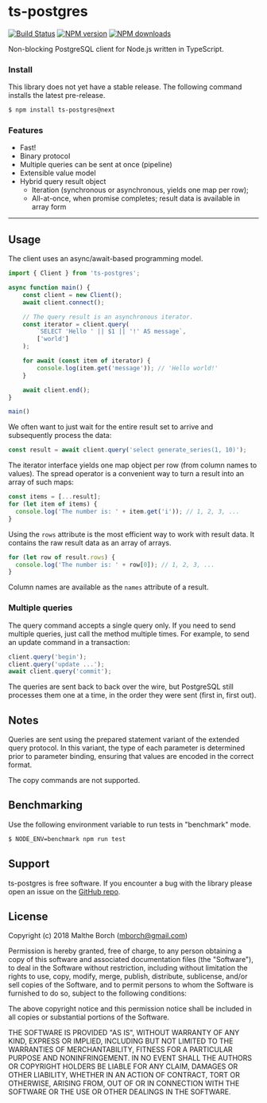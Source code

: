 # ts-postgres

[![Build Status](https://secure.travis-ci.org/malthe/ts-postgres.svg?branch=master)](http://travis-ci.org/malthe/ts-postgres)
<span class="badge-npmversion"><a href="https://npmjs.org/package/ts-postgres" title="View this project on NPM"><img src="https://img.shields.io/npm/v/ts-postgres.svg" alt="NPM version" /></a></span>
<span class="badge-npmdownloads"><a href="https://npmjs.org/package/ts-postgres" title="View this project on NPM"><img src="https://img.shields.io/npm/dm/ts-postgres.svg" alt="NPM downloads" /></a></span>

Non-blocking PostgreSQL client for Node.js written in TypeScript.

### Install

This library does not yet have a stable release. The following command installs the latest pre-release.

```sh
$ npm install ts-postgres@next
```

### Features

* Fast!
* Binary protocol
* Multiple queries can be sent at once (pipeline)
* Extensible value model
* Hybrid query result object
  * Iteration (synchronous or asynchronous, yields one map per row);
  * All-at-once, when promise completes; result data is available in array form

---

## Usage

The client uses an async/await-based programming model.

```typescript
import { Client } from 'ts-postgres';

async function main() {
    const client = new Client();
    await client.connect();

    // The query result is an asynchronous iterator.
    const iterator = client.query(
        `SELECT 'Hello ' || $1 || '!' AS message`,
        ['world']
    );

    for await (const item of iterator) {
        console.log(item.get('message')); // 'Hello world!'
    }

    await client.end();
}

main()
```
We often want to just wait for the entire result set to arrive and subsequently process the data:
```typescript
const result = await client.query('select generate_series(1, 10)');
```
The iterator interface yields one map object per row (from column names to values). The spread operator is a convenient way to turn a result into an array of such maps:
```typescript
const items = [...result];
for (let item of items) {
  console.log('The number is: ' + item.get('i')); // 1, 2, 3, ...
}
```
Using the ``rows`` attribute is the most efficient way to work with result data. It contains the raw result data as an array of arrays.
```typescript
for (let row of result.rows) {
  console.log('The number is: ' + row[0]); // 1, 2, 3, ...
}
```
Column names are available as the ``names`` attribute of a result.

### Multiple queries

The query command accepts a single query only. If you need to send multiple queries, just call the method multiple times. For example, to send an update command in a transaction:
```typescript
client.query('begin');
client.query('update ...');
await client.query('commit');
```
The queries are sent back to back over the wire, but PostgreSQL still processes them one at a time, in the order they were sent (first in, first out).

## Notes

Queries are sent using the prepared statement variant of the extended query protocol. In this variant, the type of each parameter is determined prior to parameter binding, ensuring that values are encoded in the correct format.

The copy commands are not supported.

## Benchmarking

Use the following environment variable to run tests in "benchmark" mode.

```bash
$ NODE_ENV=benchmark npm run test
```

## Support

ts-postgres is free software.  If you encounter a bug with the library please open an issue on the [GitHub repo](https://github.com/malthe/ts-postgres).

## License

Copyright (c) 2018 Malthe Borch (mborch@gmail.com)

 Permission is hereby granted, free of charge, to any person obtaining a copy
 of this software and associated documentation files (the "Software"), to deal
 in the Software without restriction, including without limitation the rights
 to use, copy, modify, merge, publish, distribute, sublicense, and/or sell
 copies of the Software, and to permit persons to whom the Software is
 furnished to do so, subject to the following conditions:

 The above copyright notice and this permission notice shall be included in
 all copies or substantial portions of the Software.

 THE SOFTWARE IS PROVIDED "AS IS", WITHOUT WARRANTY OF ANY KIND, EXPRESS OR
 IMPLIED, INCLUDING BUT NOT LIMITED TO THE WARRANTIES OF MERCHANTABILITY,
 FITNESS FOR A PARTICULAR PURPOSE AND NONINFRINGEMENT. IN NO EVENT SHALL THE
 AUTHORS OR COPYRIGHT HOLDERS BE LIABLE FOR ANY CLAIM, DAMAGES OR OTHER
 LIABILITY, WHETHER IN AN ACTION OF CONTRACT, TORT OR OTHERWISE, ARISING FROM,
 OUT OF OR IN CONNECTION WITH THE SOFTWARE OR THE USE OR OTHER DEALINGS IN
 THE SOFTWARE.
